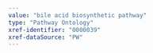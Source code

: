 ```yaml
---
value: "bile acid biosynthetic pathway"
type: "Pathway Ontology"
xref-identifier: "0000039"
xref-dataSource: "PW"
---
```

